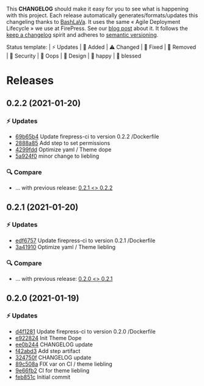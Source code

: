 This **CHANGELOG** should make it easy for you to see what is happening with this project. Each release automatically generates/formats/updates this changeling thanks to [BashLaVa](https://github.com/firepress-org/bashlava). It uses the same « Agile Deployment Lifecycle » we use at FirePress. See our [blog post](https://firepress.org/en/how-do-we-update-hundreds-of-ghosts-websites-on-docker-swarm/) about it. It follows the [keep a changelog](https://keepachangelog.com/en/1.0.0/) spirit and adheres to [semantic versioning](https://semver.org/spec/v2.0.0.html).

Status template:
| ⚡️ Updates | 🚀 Added | ⚠️ Changed |
🐛 Fixed | 🛑 Removed | 🔑 Security |
🙈 Oops | 🎨 Design | 🎉 happy | 🙌 blessed

# Releases

## 0.2.2 (2021-01-20)
### ⚡️ Updates
- [69b65b4](https://github.com/firepress-org/firepress-ci/commit/69b65b4) Update firepress-ci to version 0.2.2 /Dockerfile
- [2888a85](https://github.com/firepress-org/firepress-ci/commit/2888a85) Add step to set permissions
- [4299fdd](https://github.com/firepress-org/firepress-ci/commit/4299fdd) Optimize yaml / Theme dope
- [5a924f0](https://github.com/firepress-org/firepress-ci/commit/5a924f0) minor change to liebling

### 🔍 Compare
- ... with previous release: [0.2.1 <> 0.2.2](https://github.com/firepress-org/firepress-ci/compare/0.2.1...0.2.2)

## 0.2.1 (2021-01-20)
### ⚡️ Updates
- [edf6757](https://github.com/firepress-org/firepress-ci/commit/edf6757) Update firepress-ci to version 0.2.1 /Dockerfile
- [3a41910](https://github.com/firepress-org/firepress-ci/commit/3a41910) Optimize yaml / Theme liebling

### 🔍 Compare
- ... with previous release: [0.2.0 <> 0.2.1](https://github.com/firepress-org/firepress-ci/compare/0.2.0...0.2.1)

## 0.2.0 (2021-01-19)
### ⚡️ Updates
- [d4f1281](https://github.com/firepress-org/firepress-ci/commit/d4f1281) Update firepress-ci to version 0.2.0 /Dockerfile
- [e922824](https://github.com/firepress-org/firepress-ci/commit/e922824) Init Theme Dope
- [ee0b244](https://github.com/firepress-org/firepress-ci/commit/ee0b244) CHANGELOG update
- [f42abd3](https://github.com/firepress-org/firepress-ci/commit/f42abd3) Add step artifact
- [324750f](https://github.com/firepress-org/firepress-ci/commit/324750f) CHANGELOG update
- [89c508a](https://github.com/firepress-org/firepress-ci/commit/89c508a) FIX var on CI / theme liebling
- [9e66fb2](https://github.com/firepress-org/firepress-ci/commit/9e66fb2) CI for theme liebling
- [feb851c](https://github.com/firepress-org/firepress-ci/commit/feb851c) Initial commit
